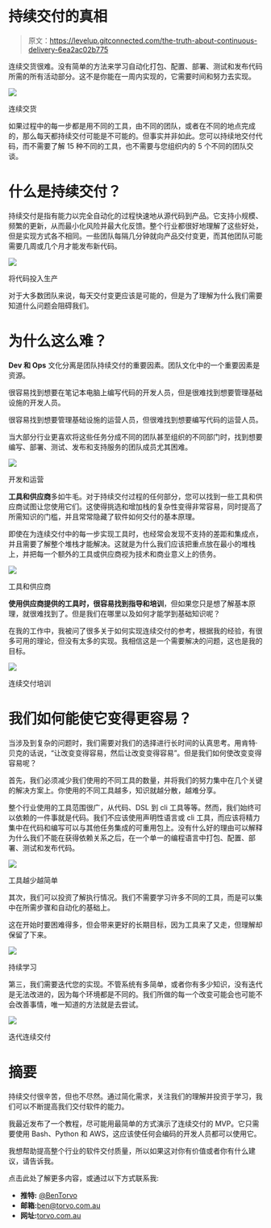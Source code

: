 # 持续交付的真相

> 原文：<https://levelup.gitconnected.com/the-truth-about-continuous-delivery-6ea2ac02b775>

连续交货很难。没有简单的方法来学习自动化打包、配置、部署、测试和发布代码所需的所有活动部分。这不是你能在一周内实现的，它需要时间和努力去实现。

![](img/139a7306baa7c6fa01939d877f07bc9f.png)

连续交货

如果过程中的每一步都是用不同的工具，由不同的团队，或者在不同的地点完成的，那么每天都持续交付可能是不可能的。但事实并非如此。您可以持续地交付代码，而不需要了解 15 种不同的工具，也不需要与您组织内的 5 个不同的团队交谈。

# 什么是持续交付？

持续交付是指有能力以完全自动化的过程快速地从源代码到产品。它支持小规模、频繁的更新，从而最小化风险并最大化反馈。整个行业都很好地理解了这些好处，但是实现方式各不相同。一些团队每隔几分钟就向产品交付变更，而其他团队可能需要几周或几个月才能发布新代码。

![](img/9bca562baf58188a8ba9867fc5d17717.png)

将代码投入生产

对于大多数团队来说，每天交付变更应该是可能的，但是为了理解为什么我们需要知道什么问题会阻碍我们。

# 为什么这么难？

**Dev 和 Ops** 文化分离是团队持续交付的重要因素。团队文化中的一个重要因素是资源。

很容易找到想要在笔记本电脑上编写代码的开发人员，但是很难找到想要管理基础设施的开发人员。

很容易找到想要管理基础设施的运营人员，但很难找到想要编写代码的运营人员。

当大部分行业更喜欢将这些任务分成不同的团队甚至组织的不同部门时，找到想要编写、部署、测试、发布和支持服务的团队成员尤其困难。

![](img/c91faf8ecac1bc9f0add58f58bf71ec6.png)

开发和运营

**工具和供应商**多如牛毛。对于持续交付过程的任何部分，您可以找到一些工具和供应商试图让您使用它们。这使得挑选和增加栈的复杂性变得非常容易，同时提高了所需知识的门槛，并且常常隐藏了软件如何交付的基本原理。

即使在为连续交付中的每一步实现工具时，也经常会发现不支持的差距和集成点，并且需要了解整个堆栈才能解决。这就是为什么我们应该把重点放在最小的堆栈上，并把每一个额外的工具或供应商视为技术和商业意义上的债务。

![](img/d85d164f4780d744a0225aada6c08eb5.png)

工具和供应商

**使用供应商提供的工具时，很容易找到指导和培训**，但如果您只是想了解基本原理，就很难找到了。但是我们在哪里以及如何才能学到基础知识呢？

在我的工作中，我被问了很多关于如何实现连续交付的参考，根据我的经验，有很多可用的理论，但没有太多的实现。我相信这是一个需要解决的问题，这也是我的目标。

![](img/e654ed2db903c8a17860ea59fa288473.png)

连续交付培训

# 我们如何能使它变得更容易？

当涉及到复杂的问题时，我们需要对我们的选择进行长时间的认真思考。用肯特·贝克的话说，“让改变变得容易，然后让改变变得容易”。但是我们如何使改变变得容易呢？

首先，我们必须减少我们使用的不同工具的数量，并将我们的努力集中在几个关键的解决方案上。你使用的不同工具越多，知识就越分散，越难分享。

整个行业使用的工具范围很广，从代码、DSL 到 cli 工具等等。然而，我们始终可以依赖的一件事就是代码。我们不应该使用声明性语言或 cli 工具，而应该将精力集中在代码和编写可以与其他任务集成的可重用包上。没有什么好的理由可以解释为什么我们不能在获得依赖关系之后，在一个单一的编程语言中打包、配置、部署、测试和发布代码。

![](img/e6826d89bd653ae5834f467cc4240d63.png)

工具越少越简单

其次，我们可以投资了解执行情况。我们不需要学习许多不同的工具，而是可以集中在所需步骤和自动化的基础上。

这在开始时要困难得多，但会带来更好的长期目标，因为工具来了又走，但理解却保留了下来。

![](img/78080bbe37cc55800e6f623e2627379d.png)

持续学习

第三，我们需要迭代您的实现。不管系统有多简单，或者你有多少知识，没有迭代是无法改进的，因为每个环境都是不同的。我们所做的每一个改变可能会也可能不会改善事情，唯一知道的方法就是去尝试。

![](img/c2f0383ce3ddae2958e646d931e0d58c.png)

迭代连续交付

# 摘要

持续交付很辛苦，但也不尽然。通过简化需求，关注我们的理解并投资于学习，我们可以不断提高我们交付软件的能力。

我最近发布了一个教程，尽可能用最简单的方式演示了连续交付的 MVP。它只需要使用 Bash、Python 和 AWS，这应该使任何会编码的开发人员都可以使用它。

我想帮助提高整个行业的软件交付质量，所以如果这对你有价值或者你有什么建议，请告诉我。

点击此处了解更多内容，或通过以下方式联系我:

*   **推特:** [@BenTorvo](https://twitter.com/BenTorvo)
*   **邮箱:**[ben@torvo.com.au](http://torvo.com.au/)
*   **网址:**[torvo.com.au](http://torvo.com.au/)